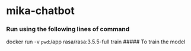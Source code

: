 # mika-chatbot

### Run using the following lines of command
docker run -v `pwd`:/app rasa/rasa:3.5.5-full train ##### To train the model
